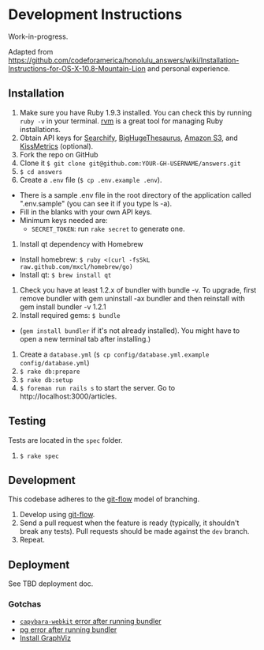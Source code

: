 # Development Instructions
 
 Work-in-progress.
 
 Adapted from https://github.com/codeforamerica/honolulu_answers/wiki/Installation-Instructions-for-OS-X-10.8-Mountain-Lion and personal experience.

## Installation

1. Make sure you have Ruby 1.9.3 installed. You can check this by running `ruby -v` in your terminal. [rvm](https://rvm.io/) is a great tool for managing Ruby installations.
1. Obtain API keys for [Searchify](https://www.searchify.com/), [BigHugeThesaurus](http://words.bighugelabs.com/api.php), [Amazon S3](http://aws.amazon.com/s3/), and [KissMetrics](http://support.kissmetrics.com/developers/) (optional).
1. Fork the repo on GitHub
1. Clone it `$ git clone git@github.com:YOUR-GH-USERNAME/answers.git`
1. `$ cd answers`
1. Create a `.env` file (`$ cp .env.example .env`). 
  - There is a sample .env file in the root directory of the application called ".env.sample" (you can see it if you type ls -a).
  - Fill in the blanks with your own API keys. 
  - Minimum keys needed are:
    - `SECRET_TOKEN`: run `rake secret` to generate one.
1. Install qt dependency with Homebrew
  - Install homebrew: `$ ruby <(curl -fsSkL raw.github.com/mxcl/homebrew/go)`
  - Install qt: `$ brew install qt`
1. Check you have at least 1.2.x of bundler with bundle -v. To upgrade, first remove bundler with gem uninstall -ax bundler and then reinstall with gem install bundler -v 1.2.1
1. Install required gems: `$ bundle`
  - (`gem install bundler` if it's not already installed). You might have to open a new terminal tab after installing.)
1. Create a `database.yml` (`$ cp config/database.yml.example config/database.yml`)
1. `$ rake db:prepare`
1. `$ rake db:setup`
1. `$ foreman run rails s` to start the server. Go to http://localhost:3000/articles.

## Testing

Tests are located in the `spec` folder.

1. `$ rake spec`


## Development

This codebase adheres to the [git-flow](http://nvie.com/posts/a-successful-git-branching-model/) model of branching.

1. Develop using [git-flow](http://nvie.com/posts/a-successful-git-branching-model/).
2. Send a pull request when the feature is ready (typically, it shouldn't break any tests). Pull requests should be made against the `dev` branch.
3. Repeat.

## Deployment

See TBD deployment doc.

### Gotchas

- [`capybara-webkit` error after running bundler](https://github.com/18F/answers_take1/issues/11)
- [pg error after running bundler](https://github.com/18F/answers_take1/issues/12)
- [Install GraphViz](https://github.com/18F/answers_take1/issues/13)

